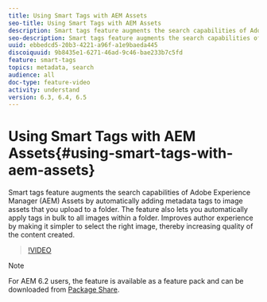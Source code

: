 ```yaml
---
title: Using Smart Tags with AEM Assets
seo-title: Using Smart Tags with AEM Assets
description: Smart tags feature augments the search capabilities of Adobe Experience Manager (AEM) Assets by automatically adding metadata tags to image assets that you upload to a folder. The feature also lets you automatically apply tags in bulk to all images within a folder. Improves author experience by making it simpler to select the right image, thereby increasing quality of the content created. 
seo-description: Smart tags feature augments the search capabilities of Adobe Experience Manager (AEM) Assets by automatically adding metadata tags to image assets that you upload to a folder. The feature also lets you automatically apply tags in bulk to all images within a folder. Improves author experience by making it simpler to select the right image, thereby increasing quality of the content created. 
uuid: ebbedcd5-20b3-4221-a96f-a1e9baeda445
discoiquuid: 9b8435e1-6271-46ad-9c46-bae233b7c5fd
feature: smart-tags
topics: metadata, search
audience: all
doc-type: feature-video
activity: understand
version: 6.3, 6.4, 6.5
---
```


# Using Smart Tags with AEM Assets{#using-smart-tags-with-aem-assets}

Smart tags feature augments the search capabilities of Adobe Experience Manager (AEM) Assets by automatically adding metadata tags to image assets that you upload to a folder. The feature also lets you automatically apply tags in bulk to all images within a folder. Improves author experience by making it simpler to select the right image, thereby increasing quality of the content created.

>[!VIDEO](https://video.tv.adobe.com/v/17019/?quality=9&learn=on)

>[!NOTE]
>
>For AEM 6.2 users, the feature is available as a feature pack and can be downloaded from [Package Share](https://www.adobeaemcloud.com/content/packageshare/tools/login.html).

